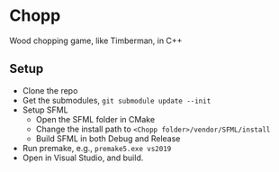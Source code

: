 # Chopp
Wood chopping game, like Timberman, in C++

## Setup
- Clone the repo
- Get the submodules, `git submodule update --init`
- Setup SFML
  - Open the SFML folder in CMake
  - Change the install path to `<Chopp folder>/vendor/SFML/install`
  - Build SFML in both Debug and Release
- Run premake, e.g., `premake5.exe vs2019`
- Open in Visual Studio, and build.